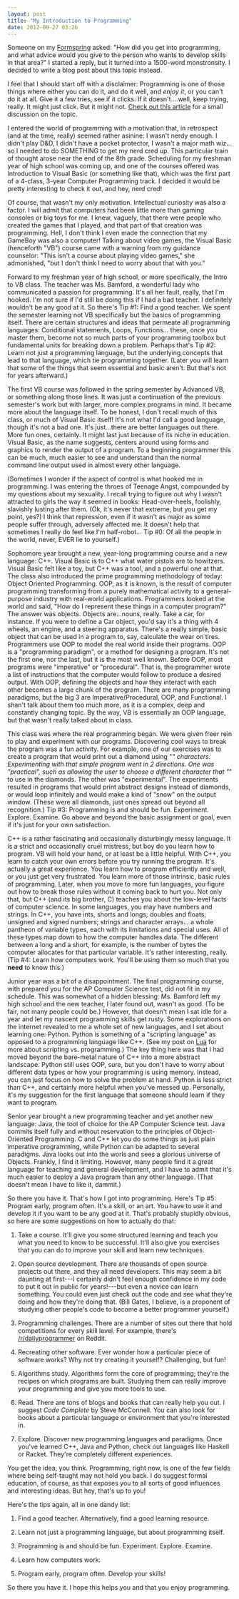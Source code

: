 ```yaml
---
layout: post
title: "My Introduction to Programming"
date: 2012-09-27 03:26
---
```


Someone on my [Formspring](http://www.formspring.me/TSuds) asked: "How did you get into programming, and what advice would you give to the person who wants to develop skills in that area?" I started a reply, but it turned into a 1500-word monstronsity. I decided to write a blog post about this topic instead.

<!-- more -->

I feel that I should start off with a disclaimer: Programming is one of those things where either you can do it, and do it well, and _enjoy it_, or you can't do it at all. Give it a few tries, see if it clicks. If it doesn't....well, keep trying, really. It might just click. But it might not. [Check out this article](http://arstechnica.com/information-technology/2012/09/is-it-true-that-not-everyone-can-be-a-programmer/) for a small discussion on the topic.

I entered the world of programming with a motivation that, in retrospect (and at the time, really) seemed rather asinine: I wasn't nerdy enough. I didn't play D&D, I didn't have a pocket protector, I wasn't a major math wiz... so I needed to do SOMETHING to get my nerd cred up.
This particular train of thought arose near the end of the 8th grade. Scheduling for my freshman year of high school was coming up, and one of the courses offered was Introduction to Visual Basic (or something like that), which was the first part of a 4-class, 3-year Computer Programming track. I decided it would be pretty interesting to check it out, and hey, nerd cred!

Of course, that wasn't my only motivation. Intellectual curiosity was also a factor. I will admit that computers had been little more than gaming consoles or big toys for me. I knew, vaguely, that there were people who created the games that I played, and that part of that creation was programming. Hell, I don't think I even made the connection that my GameBoy was also a computer!
Talking about video games, the Visual Basic (henceforth "VB") course came with a warning from my guidance counselor: "This isn't a course about playing video games," she admonished, "but I don't think I need to worry about that with you."

Forward to my freshman year of high school, or more specifically, the Intro to VB class. The teacher was Ms. Bamford, a wonderful lady who communicated a passion for programming. It's all her fault, really, that I'm hooked. I'm not sure if I'd still be doing this if I had a bad teacher. I definitely wouldn't be any good at it. So there's Tip #1: Find a good teacher.
We spent the semester learning not VB specifically but the basics of programming itself. There are certain structures and ideas that permeate all programming languages: Conditional statements, Loops, Functions... these, once you master them, become not so much parts of your programming toolbox but fundamental units for breaking down a problem. Perhaps that's Tip #2: Learn not just a programming language, but the underlying concepts that lead to that language, which tie programming together. (Later you will learn that some of the things that seem essential and basic aren't. But that's not for years afterward.)

The first VB course was followed in the spring semester by Advanced VB, or something along those lines. It was just a continuation of the previous semester's work but with larger, more complex programs in mind. It became more about the language itself. To be honest, I don't recall much of this class, or much of Visual Basic itself! It's not what I'd call a good language, though it's not a bad one. It's just...there are better languages out there. More fun ones, certainly. It might last just because of its niche in education. Visual Basic, as the name suggests, centers around using forms and graphics to render the output of a program. To a beginning programmer this can be much, much easier to see and understand than the normal command line output used in almost every other language.

(Sometimes I wonder if the aspect of control is what hooked me in programming. I was entering the throes of Teenage Angst, compounded by my questions about my sexuality. I recall trying to figure out why I wasn't attracted to girls the way it seemed in books: Head-over-heels, foolishly, slavishly lusting after them. (Ok, it's never that extreme, but you get my point, yes?) I think that repression, even if it wasn't as major as some people suffer through, adversely affected me. It doesn't help that sometimes I really do feel like I'm half-robot...
Tip #0: Of all the people in the world, never, EVER lie to yourself.)

Sophomore year brought a new, year-long programming course and a new language: C++. Visual Basic is to C++ what water pistols are to howitzers. Visual Basic felt like a toy, but C++ was a tool, and a powerful one at that. The class also introduced the prime programming methodology of today: Object Oriented Programming. OOP, as it is known, is the result of computer programming transforming from a purely mathematical activity to a general-purpose industry with real-world applications. Programmers looked at the world and said, "How do I represent these things in a computer program?" The answer was objects. Objects are...nouns, really. Take a car, for instance. If you were to define a Car object, you'd say it's a thing with 4 wheels, an engine, and a steering apparatus. There's a really simple, basic object that can be used in a program to, say, calculate the wear on tires. Programmers use OOP to model the real world inside their programs.
OOP is a "programming paradigm", or a method for designing a program. It's not the first one, nor the last, but it is the most well known. Before OOP, most programs were "imperative" or "procedural". That is, the programmer wrote a list of instructions that the computer would follow to produce a desired output. With OOP, defining the objects and how they interact with each other becomes a large chunk of the program. There are many programming paradigms, but the big 3 are Imperative/Procedural, OOP, and Functional. I shan't talk about them too much more, as it is a complex, deep and constantly changing topic. By the way, VB is essentially an OOP language, but that wasn't really talked about in class.

This class was where the real programming began. We were given freer rein to play and experiment with our programs. Discovering cool ways to break the program was a fun activity. For example, one of our exercises was to create a program that would print out a diamond using "*" characters. Experimenting with that simple program went in 2 directions. One was "practical", such as allowing the user to choose a different character that "*" to use in the diamonds. The other was "experimental". The experiments resulted in programs that would print abstract designs instead of diamonds, or would loop infinitely and would make a kind of "snow" on the output window. (These were all diamonds, just ones spread out beyond all recognition.)
Tip #3: Programming is and should be fun. Experiment. Explore. Examine. Go above and beyond the basic assignment or goal, even if it's just for your own satisfaction.

C++ is a rather fascinating and occasionally disturbingly messy language. It is a strict and occasionally cruel mistress, but boy do you learn how to program. VB will hold your hand, or at least be a little helpful. With C++, you learn to catch your own errors before you try running the program. It's actually a great experience. You learn how to program efficiently and well, or you just get very frustrated. You learn more of those intrinsic, basic rules of programming. Later, when you move to more fun languages, you figure out how to break those rules without it coming back to hurt you. Not only that, but C++ (and its big brother, C) teaches you about the low-level facts of computer science. In some languages, you may have numbers and strings. In C++, you have ints, shorts and longs; doubles and floats; unsigned and signed numbers; strings and character arrays... a whole pantheon of variable types, each with its limitations and special uses. All of these types map down to how the computer handles data. The different between a long and a short, for example, is the number of bytes the computer allocates for that particular variable. It's rather interesting, really. (Tip #4: Learn how computers work. You'll be using them so much that you **need** to know this.)

Junior year was a bit of a disappointment. The final programming course, with prepared you for the AP Computer Science test, did not fit in my schedule. This was somewhat of a hidden blessing: Ms. Bamford left my high school and the new teacher, I later found out, wasn't as good. (To be fair, not many people could be.)  However, that doesn't mean I sat idle for a year and let my nascent programming skills get rusty. Some explorations on the internet revealed to me a whole set of new languages, and I set about learning one: Python. Python is something of a "scripting language" as opposed to a programming language like C++. (See my post on [Lua](http://tsudol.com/blog/2012/06/30/research-topic-lua/) for more about scripting vs. programming.) The key thing here was that I had moved beyond the bare-metal nature of C++ into a more abstract landscape. Python still uses OOP, sure, but you don't have to worry about different data types or how your programming is using memory. Instead, you can just focus on how to solve the problem at hand. Python is less strict than C++, and certainly more helpful when you've messed up. Personally, it's my suggestion for the first language that someone should learn if they want to program.

Senior year brought a new programming teacher and yet another new language: Java, the tool of choice for the AP Computer Science test. Java commits itself fully and without reservation to the principles of Object-Oriented Programming. C and C++ let you do some things as just plain imperative programming, while Python can be adapted to several paradigms. Java looks out into the worls and sees a glorious universe of Objects. Frankly, I find it limiting. However, many people find it a great language for teaching and general development, and I have to admit that it's much easier to deploy a Java program than any other language. (That doesn't mean I have to like it, dammit.)

So there you have it. That's how I got into programming. Here's Tip #5: Program early, program often. It's a skill, or an art. You have to use it and develop it if you want to be any good at it. That's probably stupidly obvious, so here are some suggestions on how to actually do that:

1. Take a course. It'll give you some structured learning and teach you what you need to know to be successful. It'll also give you exercises that you can do to improve your skill and learn new techniques.

2. Open source development. There are thousands of open source projects out there, and they all need developers. This may seem a bit daunting at first---I certainly didn't feel enough confidence in my code to put it out in public for years!---but even a novice can learn something. You could even just check out the code and see what they're doing and how they're doing that. (Bill Gates, I believe, is a proponent of studying other people's code to become a better programmer yourself.)

3. Programming challenges. There are a number of sites out there that hold competitions for every skill level. For example, there's [/r/dailyprogrammer](http://www.reddit.com/r/dailyprogrammer) on Reddit.

4. Recreating other software. Ever wonder how a particular piece of software works? Why not try creating it yourself? Challenging, but fun!

5. Algorithms study. Algorithms form the core of programming; they're the recipes on which programs are built. Studying them can really improve your programming and give you more tools to use.

6. Read. There are tons of blogs and books that can really help you out. I suggest _Code Complete_ by Steve McConnell. You can also look for books about a particular language or environment that you're interested in.

7. Explore. Discover new programming languages and paradigms. Once you've learned C++, Java and Python, check out languages like Haskell or Racket. They're completely different experiences.

You get the idea, you think. Programming, right now, is one of the few fields where being self-taught may not hold you back. I do suggest formal education, of course, as that exposes you to all sorts of good influences and interesting ideas. But hey, that's up to you!

Here's the tips again, all in one dandy list:

1. Find a good teacher. Alternatively, find a good learning resource.

2. Learn not just a programming language, but about programming itself.

3. Programming is and should be fun. Experiment. Explore. Examine.

4. Learn how computers work.

5. Program early, program often. Develop your skills!

So there you have it. I hope this helps you and that you enjoy programming.